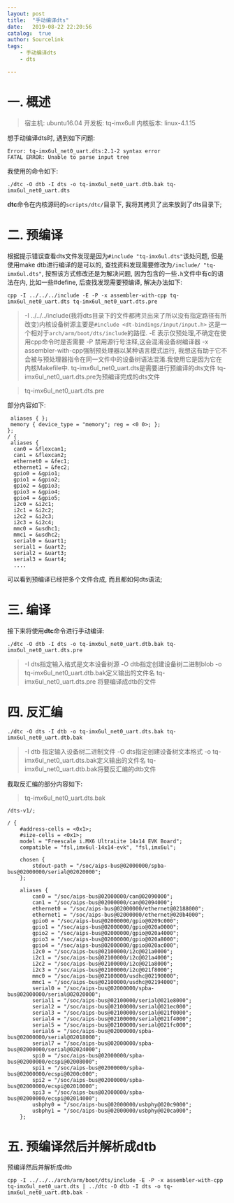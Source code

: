 ```yaml
---
layout: post
title:  "手动编译dts"
date:   2019-08-22 22:20:56
catalog:  true
author: Sourcelink
tags:
    - 手动编译dts
    - dts

---
```


# 一. 概述

> 宿主机: ubuntu16.04
> 开发板: tq-imx6ull
> 内核版本: linux-4.1.15

想手动编译dts时, 遇到如下问题:  

```
Error: tq-imx6ul_net0_uart.dts:2.1-2 syntax error
FATAL ERROR: Unable to parse input tree
```

我使用的命令如下:

```
./dtc -O dtb -I dts -o tq-imx6ul_net0_uart.dtb.bak tq-imx6ul_net0_uart.dts
```


**dtc**命令在内核源码的`scripts/dtc/`目录下, 我将其拷贝了出来放到了dts目录下;  


# 二. 预编译

根据提示错误查看dts文件发现是因为`#include "tq-imx6ul.dts"`该处问题, 但是使用make dtb进行编译的是可以的, 查找资料发现需要修改为`/include/ "tq-imx6ul.dts"`, 按照该方式修改还是为解决问题, 因为包含的一些`.h`文件中有c的语法在内, 比如一些#define, 后查找发现需要预编译, 解决办法如下:  

```
cpp -I ../../../include -E -P -x assembler-with-cpp tq-imx6ul_net0_uart.dts tq-imx6ul_net0_uart.dts.pre
```

> -I ../../../include(我将dts目录下的文件都拷贝出来了所以没有指定路径有所改变)内核设备树源主要是`#include <dt-bindings/input/input.h>` 这是一个相对于`arch/arm/boot/dts/include`的路径.
> -E 表示仅预处理,不确定在使用cpp命令时是否需要
> -P 禁用源行号注释,这会混淆设备树编译器
> -x assembler-with-cpp强制预处理器以某种语言模式运行, 我想这有助于它不会被与预处理器指令在同一文件中的设备树语法混淆.我使用它是因为它在内核Makefile中.
> tq-imx6ul_net0_uart.dts是需要进行预编译的dts文件
> tq-imx6ul_net0_uart.dts.pre为预编译完成的dts文件


> tq-imx6ul_net0_uart.dts.pre

部分内容如下:  

```
 aliases { };
 memory { device_type = "memory"; reg = <0 0>; };
};
/ {
 aliases {
  can0 = &flexcan1;
  can1 = &flexcan2;
  ethernet0 = &fec1;
  ethernet1 = &fec2;
  gpio0 = &gpio1;
  gpio1 = &gpio2;
  gpio2 = &gpio3;
  gpio3 = &gpio4;
  gpio4 = &gpio5;
  i2c0 = &i2c1;
  i2c1 = &i2c2;
  i2c2 = &i2c3;
  i2c3 = &i2c4;
  mmc0 = &usdhc1;
  mmc1 = &usdhc2;
  serial0 = &uart1;
  serial1 = &uart2;
  serial2 = &uart3;
  serial3 = &uart4;
  ....
```

可以看到预编译已经把多个文件合成, 而且都如何dts语法;  

# 三. 编译  

接下来将使用**dtc**命令进行手动编译:  

```
./dtc -O dtb -I dts -o tq-imx6ul_net0_uart.dtb.bak tq-imx6ul_net0_uart.dts.pre
```

> -I dts指定输入格式是文本设备树源
> -O dtb指定创建设备树二进制blob
> -o tq-imx6ul_net0_uart.dtb.bak定义输出的文件名
> tq-imx6ul_net0_uart.dts.pre 将要编译成dtb的文件


# 四. 反汇编

```
./dtc -O dts -I dtb -o tq-imx6ul_net0_uart.dts.bak tq-imx6ul_net0_uart.dtb.bak
```

> -I dtb 指定输入设备树二进制文件
> -O dts指定创建设备树文本格式
> -o tq-imx6ul_net0_uart.dts.bak定义输出的文件名
>  tq-imx6ul_net0_uart.dtb.bak将要反汇编的dtb文件


截取反汇编的部分内容如下:

> tq-imx6ul_net0_uart.dts.bak

```
/dts-v1/;

/ {
	#address-cells = <0x1>;
	#size-cells = <0x1>;
	model = "Freescale i.MX6 UltraLite 14x14 EVK Board";
	compatible = "fsl,imx6ul-14x14-evk", "fsl,imx6ul";

	chosen {
		stdout-path = "/soc/aips-bus@02000000/spba-bus@02000000/serial@02020000";
	};

	aliases {
		can0 = "/soc/aips-bus@02000000/can@02090000";
		can1 = "/soc/aips-bus@02000000/can@02094000";
		ethernet0 = "/soc/aips-bus@02000000/ethernet@02188000";
		ethernet1 = "/soc/aips-bus@02000000/ethernet@020b4000";
		gpio0 = "/soc/aips-bus@02000000/gpio@0209c000";
		gpio1 = "/soc/aips-bus@02000000/gpio@020a0000";
		gpio2 = "/soc/aips-bus@02000000/gpio@020a4000";
		gpio3 = "/soc/aips-bus@02000000/gpio@020a8000";
		gpio4 = "/soc/aips-bus@02000000/gpio@020ac000";
		i2c0 = "/soc/aips-bus@02100000/i2c@021a0000";
		i2c1 = "/soc/aips-bus@02100000/i2c@021a4000";
		i2c2 = "/soc/aips-bus@02100000/i2c@021a8000";
		i2c3 = "/soc/aips-bus@02100000/i2c@021f8000";
		mmc0 = "/soc/aips-bus@02100000/usdhc@02190000";
		mmc1 = "/soc/aips-bus@02100000/usdhc@02194000";
		serial0 = "/soc/aips-bus@02000000/spba-bus@02000000/serial@02020000";
		serial1 = "/soc/aips-bus@02100000/serial@021e8000";
		serial2 = "/soc/aips-bus@02100000/serial@021ec000";
		serial3 = "/soc/aips-bus@02100000/serial@021f0000";
		serial4 = "/soc/aips-bus@02100000/serial@021f4000";
		serial5 = "/soc/aips-bus@02100000/serial@021fc000";
		serial6 = "/soc/aips-bus@02000000/spba-bus@02000000/serial@02018000";
		serial7 = "/soc/aips-bus@02000000/spba-bus@02000000/serial@02024000";
		spi0 = "/soc/aips-bus@02000000/spba-bus@02000000/ecspi@02008000";
		spi1 = "/soc/aips-bus@02000000/spba-bus@02000000/ecspi@0200c000";
		spi2 = "/soc/aips-bus@02000000/spba-bus@02000000/ecspi@02010000";
		spi3 = "/soc/aips-bus@02000000/spba-bus@02000000/ecspi@02014000";
		usbphy0 = "/soc/aips-bus@02000000/usbphy@020c9000";
		usbphy1 = "/soc/aips-bus@02000000/usbphy@020ca000";
	};
```

# 五. 预编译然后并解析成dtb

预编译然后并解析成dtb

```
cpp -I ../../../arch/arm/boot/dts/include -E -P -x assembler-with-cpp tq-imx6ul_net0_uart.dts | ../dtc -O dtb -I dts -o tq-imx6ul_net0_uart.dtb.bak -
```
